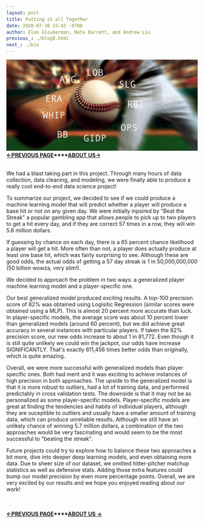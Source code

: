 ```yaml
---
layout: post
title: Putting it all Together
date: 2020-07-30 15:42 -0700
author: Elon Glouberman, Nate Barrett, and Andrew Liu
previous_: ./blog8.html
next_: ./bio
---
```

![baseball](./images/baseball_stats.jpg "baseball")
**[<-PREVIOUS PAGE]({{page.previous_}} "previous")****[ABOUT US->]({{page.next_}} "next")**   <br><br>

We had a blast taking part in this project. Through many hours of data collection, data cleaning, and modeling, we were finally able to produce a really cool end-to-end data science project!

To summarize our project, we decided to see if we could produce a machine learning model that will predict whether a player will produce a base hit or not on any given day. We were initially inpsired by "Beat the Streak" a popular gambling app that allows people to pick up to two players to get a hit every day, and if they are correct 57 times in a row, they will win 5.6 million dollars. 

If guessing by chance on each day, there is a 65 percent chance likelihood a player will get a hit. More often than not, a player does actually produce at least one base hit, which was fairly surprising to see. Although these are good odds, the actual odds of getting a 57 day streak is 1 in 50,000,000,000 (50 billion wowza, very slim!).

We decided to approach the problem in two ways: a generalized player machine learning model and a player-specific one. 

Our best generalized model produced exciting results. A top-100 precision score of 82% was obtained using Logisitic Regression (similar scores were obtained using a MLP). This is almost 20 percent more accurate than luck. In player-specific models, the average score was about 10 percent lower than generalized models (around 60 percent), but we did achieve great accuracy in several instances with particular players. If taken the 82% precision score, our new odds increase to about 1 in 81,772. Even though it is still quite unlikely we could win the jackpot, our odds have increase SIGNIFICANTLY. That's exactly 611,456 times better odds than originally, which is quite amazing.

Overall, we were more successful with generalized models than player specific ones. Both had merit and it was exciting to achieve instances of high precision in both approaches. The upside to the generalized model is that it is more robust to outliers, had a lot of training data, and performed predictably in cross validation tests. The downside is that it may not be as personalized as some player-specific models. Player-specific models are great at finding the tendencies and habits of individual players, although they are suceptible to outliers and usually have a smaller amount of training data, which can produce unreliable results. Although we still have an unlikely chance of winning 5.7 million dollars, a combination of the two approaches would be very fascinating and would seem to be the most successful to "beating the streak".

Future projects could try to explore how to balance these two approaches a bit more, dive into deeper deep learning models, and even obtaining more data. Due to sheer size of our dataset, we omitted hitter-pitcher matchup statistics as well as defensive stats. Adding those extra features could bump our model precision by even more percentage points. Overall, we are very excited by our results and we hope you enjoyed reading about our work!

<br><br>
**[<-PREVIOUS PAGE]({{page.previous_}} "previous")****[ABOUT US ->]({{page.next_}} "next")** 
